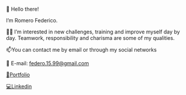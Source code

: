  👋 Hello there!
 
  I’m Romero Federico.
  
 👨‍💻 I’m interested in new challenges, training and improve myself day by day.
 Teamwork, responsibility and charisma are some of my qualities.
 
 📫You can contact me by email or through my social networks
 
 📧 E-mail: federo.15.99@gmail.com
 <p><a href="https://portfolio-rf.netlify.app/" target="_blank">💼Portfolio</a></p>
 <p><a href="https://www.linkedin.com/in/federico-romero-a42027235/" target="_blank">💻Linkedin</a></p>


